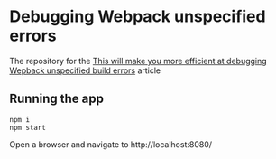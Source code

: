 Debugging Webpack unspecified errors
============
The repository for the [This will make you more efficient at debugging Wepback unspecified build errors](https://medium.com/@maximus.koretskyi/this-will-make-you-more-efficient-at-debugging-wepback-unspecified-build-errors-6392850caed9) article

Running the app
---------------

```
npm i
npm start
```

Open a browser and navigate to http://localhost:8080/